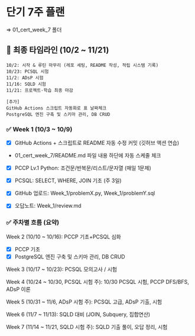 # 단기 7주 플랜
=> 01_cert_week_7 폴더

## 📅 최종 타임라인 (10/2 ~ 11/21)

```
10/2: 시작 & 루틴 마무리 (레포 세팅, README 작성, 적립 시스템 기록)
10/23: PCSQL 시험
11/2: ADsP 시험
11/16: SQLD 시험
11/21: 프로젝트·학습 최종 마감

[추가]
GitHub Actions 스크립트 자동화로 표 날짜체크 
PostgreSQL 엔진 구축 및 스키마 관리, DB CRUD 

```

### ✅ Week 1 (10/3 ~ 10/9)

- [x] GitHub Actions + 스크립트로 README 자동 수정 커밋 (깃허브 액션 연습)  
- 01_cert_week_7/README.md 파일 내용 하단에 자동 스케줄 체크

- [x] PCCP Lv.1 Python: 조건문/반복문/리스트/문자열 (매일 1문제)

- [x] PCSQL: SELECT, WHERE, JOIN 기초 (주 3일)

- [x] GitHub 업로드: Week_1/problemX.py, Week_1/problemY.sql

- [x] 오답노트: Week_1/review.md

### ✅ 주차별 흐름 (요약)

Week 2 (10/10 ~ 10/16): PCCP 기초+PCSQL 심화

- [x] PCCP 기초
- [x] PostgreSQL 엔진 구축 및 스키마 관리, DB CRUD

Week 3 (10/17 ~ 10/23): PCSQL 모의고사 / 시험

Week 4 (10/24 ~ 10/30, PCSQL 시험 주): 10/30 PCSQL 시험, PCCP DFS/BFS, ADsP 이론

Week 5 (10/31 ~ 11/6, ADsP 시험 주): PCSQL 고급, ADsP 기출, 시험

Week 6 (11/7 ~ 11/13): SQLD 대비 (JOIN, Subquery, 집합연산)

Week 7 (11/14 ~ 11/21, SQLD 시험 주): SQLD 기출 풀이, 오답 정리, 시험
